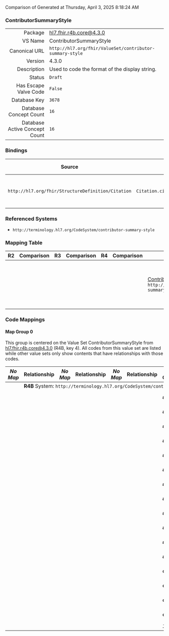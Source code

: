 Comparison of 
Generated at Thursday, April 3, 2025 8:18:24 AM

### ContributorSummaryStyle

|      |     |
| ---: | --- |
| Package | hl7.fhir.r4b.core@4.3.0 |
| VS Name | ContributorSummaryStyle |
| Canonical URL | `http://hl7.org/fhir/ValueSet/contributor-summary-style` |
| Version | 4.3.0 |
| Description | Used to code the format of the display string. |
| Status | `Draft` |
| Has Escape Valve Code | `False` |
| Database Key | `3678` |
| Database Concept Count | `16` |
| Database Active Concept Count | `16` |
### Bindings

| Source | Element | Binding | Strength | Element Short |
| ------ | ------- | ------- | -------- | ------------- |
| `http://hl7.org/fhir/StructureDefinition/Citation` | `Citation.citedArtifact.contributorship.summary.style` | `http://hl7.org/fhir/ValueSet/contributor-summary-style` | `Extensible` | The format for the display string |

### Referenced Systems

* `http://terminology.hl7.org/CodeSystem/contributor-summary-style`
### Mapping Table

| R2 | Comparison | R3 | Comparison | R4 | Comparison | R4B | Comparison | R5
| --- | --- | --- | --- | --- | --- | --- | --- | ---
| | | | | | | [ContributorSummaryStyle](/docs/R4B/ValueSets/ContributorSummaryStyle.md)<br/> `http://hl7.org/fhir/ValueSet/contributor-summary-style\|4.3.0` | →→→→→→→<br/>``<br/>- DBKey: `838`<br/>- Reviewed: `n/a`<br/>- By: `n/a`<br/>→→→→→→→<hr/>←←←←←←←<br/>``<br/>- DBKey: `1099`<br/>- Reviewed: `n/a`<br/>- By: `n/a`<br/>←←←←←←←| [ContributorSummaryStyle](/docs/R5/ValueSets/ContributorSummaryStyle.md)<br/> `http://hl7.org/fhir/ValueSet/contributor-summary-style\|5.0.0` 

### Code Mappings


#### Map Group 0

This group is centered on the Value Set ContributorSummaryStyle from hl7.fhir.r4b.core@4.3.0 (R4B, key 4).
All codes from this value set are listed while other value sets only show contents that have relationships with those codes.

| *No Map* | Relationship | *No Map* | Relationship | *No Map* | Relationship | R4B ContributorSummaryStyle| Relationship | [R5 ContributorSummaryStyle](/docs/R5/ValueSets/ContributorSummaryStyle.md)
| --- | --- | --- | --- | --- | --- | --- | --- | ---
| <td colspan="8">**R4B** System: `http://terminology.hl7.org/CodeSystem/contributor-summary-style`
| | | | | | | **`a1full`**| _Equivalent_ <br/>(7815/10119)| `a1full`
| | | | | | | **`a1init`**| _Equivalent_ <br/>(7808/10112)| `a1init`
| | | | | | | **`a3full`**| _Equivalent_ <br/>(7806/10110)| `a3full`
| | | | | | | **`a3init`**| _Equivalent_ <br/>(7805/10109)| `a3init`
| | | | | | | **`a6full`**| _Equivalent_ <br/>(7809/10113)| `a6full`
| | | | | | | **`a6init`**| _Equivalent_ <br/>(7814/10118)| `a6init`
| | | | | | | **`aallfull`**| _Equivalent_ <br/>(7813/10117)| `aallfull`
| | | | | | | **`aallfullwithand`**| _Equivalent_ <br/>(7817/10121)| `aallfullwithand`
| | | | | | | **`aallfullwithampersand`**| _Equivalent_ <br/>(7807/10111)| `aallfullwithampersand`
| | | | | | | **`aallinit`**| _Equivalent_ <br/>(7811/10115)| `aallinit`
| | | | | | | **`aallinitwithand`**| _Equivalent_ <br/>(7804/10108)| `aallinitwithand`
| | | | | | | **`aallinitwithampersand`**| _Equivalent_ <br/>(7818/10122)| `aallinitwithampersand`
| | | | | | | **`contr-full-by-person`**| _Equivalent_ <br/>(7812/10116)| `contr-full-by-person`
| | | | | | | **`contr-init-by-person`**| _Equivalent_ <br/>(7816/10120)| `contr-init-by-person`
| | | | | | | **`contr-full-by-contr`**| _Equivalent_ <br/>(7819/10123)| `contr-full-by-contr`
| | | | | | | **`contr-init-by-contr`**| _Equivalent_ <br/>(7810/10114)| `contr-init-by-contr`
| | | | | | | *16 of 16 codes used* | | *16 of 16 codes used* 

